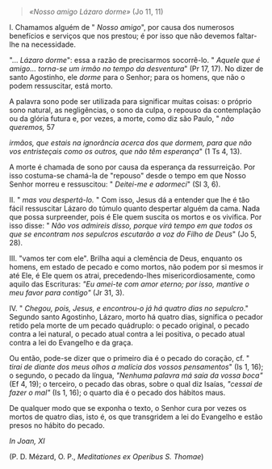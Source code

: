 
> *«Nosso amigo Lázaro dorme»* (Jo 11, 11)

I. Chamamos alguém de " *Nosso amigo*", por causa dos numerosos benefícios e serviços que nos prestou; é por isso que não devemos faltar-lhe na necessidade.

"... *Lázaro dorme*": essa a razão de precisarmos socorrê-lo. " *Aquele que é amigo... torna-se um irmão no tempo da desventura*" (Pr 17, 17). No dizer de santo Agostinho, ele *dorme* para o Senhor; para os homens, que não o podem ressuscitar, está morto.

A palavra sono pode ser utilizada para significar muitas coisas: o próprio sono natural, as negligências, o sono da culpa, o repouso da contemplação ou da glória futura e, por vezes, a morte, como diz são Paulo, " *não queremos,* 57

 *irmãos, que estais na ignorância acerca dos que dormem, para que não vos entristeçais como os outros, que não têm esperança*" (1 Ts 4, 13).

A morte é chamada de sono por causa da esperança da ressurreição. Por isso costuma-se chamá-la de "repouso" desde o tempo em que Nosso Senhor morreu e ressuscitou: " *Deitei-me e adormeci*" (Sl 3, 6).

II\. " *mas vou despertá-lo.* " Com isso, Jesus dá a entender que lhe é tão fácil ressuscitar Lázaro do túmulo quanto despertar alguém da cama. Nada que possa surpreender, pois é Ele quem suscita os mortos e os vivifica. Por isso disse: " *Não vos admireis disso, porque virá tempo em que todos os que se encontram nos sepulcros escutarão a voz do Filho de Deus*" (Jo 5, 28).

III\. "vamos ter com ele". Brilha aqui a clemência de Deus, enquanto os homens, em estado de pecado e como mortos, não podem por si mesmos ir até Ele, é Ele quem os atrai, precedendo-lhes misericordiosamente, como aquilo das Escrituras: *"Eu amei-te com amor eterno; por isso, mantive o meu favor para contigo"* (Jr 31, 3).

IV\. " *Chegou, pois, Jesus, e encontrou-o já há quatro dias no sepulcro*." Segundo santo Agostinho, Lázaro, morto há quatro dias, significa o pecador retido pela morte de um pecado quádruplo: o pecado original, o pecado contra a lei natural, o pecado atual contra a lei positiva, o pecado atual contra a lei do Evangelho e da graça.

Ou então, pode-se dizer que o primeiro dia é o pecado do coração, cf. " *tirai de diante dos meus olhos a malícia dos vossos pensamentos*" (Is 1, 16); o segundo, o pecado da língua, *"Nenhuma palavra má saia da vossa boca"* (Ef 4, 19); o terceiro, o pecado das obras, sobre o qual diz Isaías, *"cessai de fazer o mal"* (Is 1, 16); o quarto dia é o pecado dos hábitos maus.

De qualquer modo que se exponha o texto, o Senhor cura por vezes os mortos de quatro dias, isto é, os que transgridem a lei do Evangelho e estão presos no hábito do pecado.

*In Joan, XI*

(P. D. Mézard, O. P., *Meditationes ex Operibus S. Thomae*)

